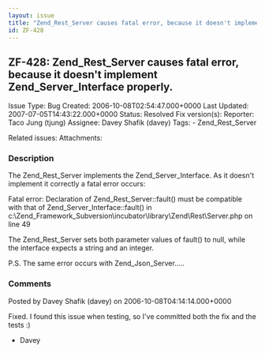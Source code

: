 ```yaml
---
layout: issue
title: "Zend_Rest_Server causes fatal error, because it doesn't implement Zend_Server_Interface properly."
id: ZF-428
---
```


ZF-428: Zend\_Rest\_Server causes fatal error, because it doesn't implement Zend\_Server\_Interface properly.
-------------------------------------------------------------------------------------------------------------

 Issue Type: Bug Created: 2006-10-08T02:54:47.000+0000 Last Updated: 2007-07-05T14:43:22.000+0000 Status: Resolved Fix version(s): 
 Reporter:  Taco Jung (tjung)  Assignee:  Davey Shafik (davey)  Tags: - Zend\_Rest\_Server
 
 Related issues: 
 Attachments: 
### Description

The Zend\_Rest\_Server implements the Zend\_Server\_Interface. As it doesn't implement it correctly a fatal error occurs:

Fatal error: Declaration of Zend\_Rest\_Server::fault() must be compatible with that of Zend\_Server\_Interface::fault() in c:\\Zend\_Framework\_Subversion\\incubator\\library\\Zend\\Rest\\Server.php on line 49

The Zend\_Rest\_Server sets both parameter values of fault() to null, while the interface expects a string and an integer.

P.S. The same error occurs with Zend\_Json\_Server.....

 

 

### Comments

Posted by Davey Shafik (davey) on 2006-10-08T04:14:14.000+0000

Fixed. I found this issue when testing, so I've committed both the fix and the tests :)

- Davey
 


 
